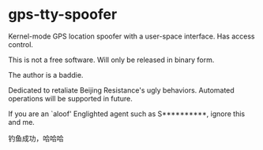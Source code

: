# gps-tty-spoofer

Kernel-mode GPS location spoofer with a user-space interface. Has access control.

This is not a free software. Will only be released in binary form.

The author is a baddie.

Dedicated to retaliate Beijing Resistance's ugly behaviors. Automated operations will be supported in future.

If you are an `aloof' Englighted agent such as S**********, ignore this and me.


钓鱼成功，哈哈哈
